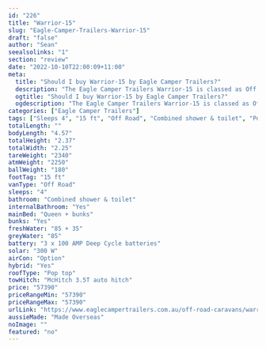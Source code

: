 ```yaml
---
id: "226"
title: "Warrior-15"
slug: "Eagle-Camper-Trailers-Warrior-15"
draft: "false"
author: "Sean"
seealsolinks: "1"
section: "review"
date: "2022-10-10T22:00:09+11:00"
meta:
  title: "Should I buy Warrior-15 by Eagle Camper Trailers?"
  description: "The Eagle Camper Trailers Warrior-15 is classed as Off Road, and sleeps 4 people. It is Made Overseas and comes in at 15 ft. It generally has Combined shower & toilet."
  ogtitle: "Should I buy Warrior-15 by Eagle Camper Trailers?"
  ogdescription: "The Eagle Camper Trailers Warrior-15 is classed as Off Road, and sleeps 4 people. It is Made Overseas and comes in at 15 ft. It generally has Combined shower & toilet."
categories: ["Eagle Camper Trailers"]
tags: ["Sleeps 4", "15 ft", "Off Road", "Combined shower & toilet", "Pop top", "50 - 60k"]
totalLength: ""
bodyLength: "4.57"
totalHeight: "2.37"
totalWidth: "2.25"
tareWeight: "2340"
atmWeight: "2250"
ballWeight: "180"
footTag: "15 ft"
vanType: "Off Road"
sleeps: "4"
bathroom: "Combined shower & toilet"
internalBathroom: "Yes"
mainBed: "Queen + bunks"
bunks: "Yes"
freshWater: "85 + 35"
greyWater: "85"
battery: "3 x 100 AMP Deep Cycle batteries"
solar: "300 W"
airCon: "Option"
hybrid: "Yes"
roofType: "Pop top"
towHitch: "McHitch 3.5T auto hitch"
price: "57390"
priceRangeMin: "57390"
priceRangeMax: "57390"
urlLink: "https://www.eaglecampertrailers.com.au/off-road-caravans/warrior-15-off-road-hybrid-caravan/#c12"
aussieMade: "Made Overseas"
noImage: ""
featured: "no"
---
```

